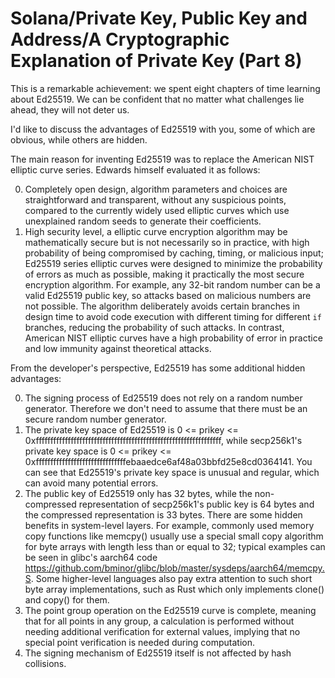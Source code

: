 # Solana/Private Key, Public Key and Address/A Cryptographic Explanation of Private Key (Part 8)

This is a remarkable achievement: we spent eight chapters of time learning about Ed25519. We can be confident that no matter what challenges lie ahead, they will not deter us.

I'd like to discuss the advantages of Ed25519 with you, some of which are obvious, while others are hidden.

The main reason for inventing Ed25519 was to replace the American NIST elliptic curve series. Edwards himself evaluated it as follows:

0. Completely open design, algorithm parameters and choices are straightforward and transparent, without any suspicious points, compared to the currently widely used elliptic curves which use unexplained random seeds to generate their coefficients.
0. High security level, a elliptic curve encryption algorithm may be mathematically secure but is not necessarily so in practice, with high probability of being compromised by caching, timing, or malicious input; Ed25519 series elliptic curves were designed to minimize the probability of errors as much as possible, making it practically the most secure encryption algorithm. For example, any 32-bit random number can be a valid Ed25519 public key, so attacks based on malicious numbers are not possible. The algorithm deliberately avoids certain branches in design time to avoid code execution with different timing for different `if` branches, reducing the probability of such attacks. In contrast, American NIST elliptic curves have a high probability of error in practice and low immunity against theoretical attacks.

From the developer's perspective, Ed25519 has some additional hidden advantages:

0. The signing process of Ed25519 does not rely on a random number generator. Therefore we don't need to assume that there must be an secure random number generator.
0. The private key space of Ed25519 is 0 <= prikey <= 0xffffffffffffffffffffffffffffffffffffffffffffffffffffffffffffffff, while secp256k1's private key space is 0 <= prikey <= 0xfffffffffffffffffffffffffffffffebaaedce6af48a03bbfd25e8cd0364141. You can see that Ed25519's private key space is unusual and regular, which can avoid many potential errors.
0. The public key of Ed25519 only has 32 bytes, while the non-compressed representation of secp256k1's public key is 64 bytes and the compressed representation is 33 bytes. There are some hidden benefits in system-level layers. For example, commonly used memory copy functions like memcpy() usually use a special small copy algorithm for byte arrays with length less than or equal to 32; typical examples can be seen in glibc's aarch64 code <https://github.com/bminor/glibc/blob/master/sysdeps/aarch64/memcpy.S>. Some higher-level languages also pay extra attention to such short byte array implementations, such as Rust which only implements clone() and copy() for them.
0. The point group operation on the Ed25519 curve is complete, meaning that for all points in any group, a calculation is performed without needing additional verification for external values, implying that no special point verification is needed during computation.
0. The signing mechanism of Ed25519 itself is not affected by hash collisions.
